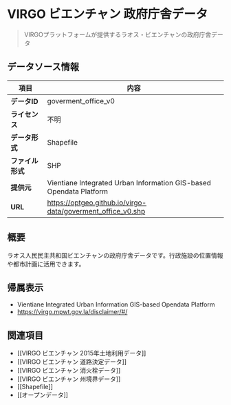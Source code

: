 # VIRGO ビエンチャン 政府庁舎データ

> VIRGOプラットフォームが提供するラオス・ビエンチャンの政府庁舎データ

## データソース情報

| 項目             | 内容                                                               |
| ---------------- | ------------------------------------------------------------------ |
| **データID**     | goverment_office_v0                                                |
| **ライセンス**   | 不明                                                               |
| **データ形式**   | Shapefile                                                          |
| **ファイル形式** | SHP                                                                |
| **提供元**       | Vientiane Integrated Urban Information GIS-based Opendata Platform |
| **URL**          | https://optgeo.github.io/virgo-data/goverment_office_v0.shp        |

## 概要

ラオス人民民主共和国ビエンチャンの政府庁舎データです。行政施設の位置情報や都市計画に活用できます。

## 帰属表示

- Vientiane Integrated Urban Information GIS-based Opendata Platform
- https://virgo.mpwt.gov.la/disclaimer/#/

## 関連項目

- [[VIRGO ビエンチャン 2015年土地利用データ]]
- [[VIRGO ビエンチャン 道路決定データ]]
- [[VIRGO ビエンチャン 消火栓データ]]
- [[VIRGO ビエンチャン 州境界データ]]
- [[Shapefile]]
- [[オープンデータ]]

